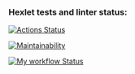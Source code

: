 ### Hexlet tests and linter status:
[![Actions Status](https://github.com/Posashkov/php-project-lvl1/workflows/hexlet-check/badge.svg)](https://github.com/Posashkov/php-project-lvl1/actions)

[![Maintainability](https://api.codeclimate.com/v1/badges/a99a88d28ad37a79dbf6/maintainability)](https://codeclimate.com/github/codeclimate/codeclimate/maintainability)

[![My workflow Status](https://github.com/Posashkov/php-project-lvl1/workflows/my-workflow/badge.svg)](https://github.com/Posashkov/php-project-lvl1/actions)
